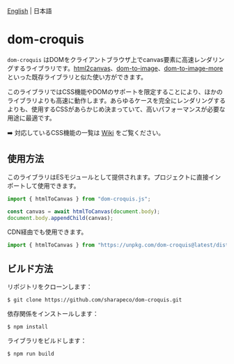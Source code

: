 [English](README.md) | 日本語

# dom-croquis

`dom-croquis` はDOMをクライアントブラウザ上でcanvas要素に高速レンダリングするライブラリです。[html2canvas](https://github.com/niklasvh/html2canvas)、[dom-to-image](https://github.com/tsayen/dom-to-image)、[dom-to-image-more](https://github.com/1904labs/dom-to-image-more) といった既存ライブラリと似た使い方ができます。

このライブラリではCSS機能やDOMのサポートを限定することにより、ほかのライブラリよりも高速に動作します。あらゆるケースを完全にレンダリングするよりも、使用するCSSがあらかじめ決まっていて、高いパフォーマンスが必要な用途に最適です。

➡️ 対応しているCSS機能の一覧は [Wiki](https://github.com/sharapeco/dom-croquis/wiki/Supported-CSS) をご覧ください。

## 使用方法

このライブラリはESモジュールとして提供されます。プロジェクトに直接インポートして使用できます。

```js
import { htmlToCanvas } from "dom-croquis.js";

const canvas = await htmlToCanvas(document.body);
document.body.appendChild(canvas);
```

CDN経由でも使用できます。

```js
import { htmlToCanvas } from "https://unpkg.com/dom-croquis@latest/dist/dom-croquis.min.js";
```

## ビルド方法

リポジトリをクローンします：

```shell-session
$ git clone https://github.com/sharapeco/dom-croquis.git
```

依存関係をインストールします：

```shell-session
$ npm install
```

ライブラリをビルドします：

```shell-session
$ npm run build
```